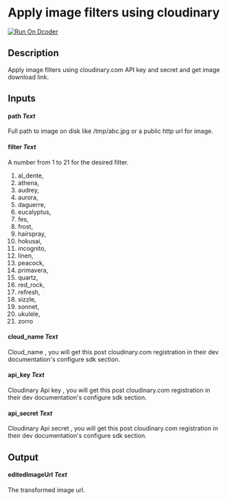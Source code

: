 # Apply image filters using cloudinary
[![Run On Dcoder](https://static-content.dcoder.tech/dcoder-assets/run-on-dcoder.svg)](https://code.dcoder.tech/feed/project/61535970a2d80c410f7a12bf)

## Description
Apply image filters using cloudinary.com API key and secret and get image download link.

## Inputs
#### **path**  *Text*
Full path to image on disk like /tmp/abc.jpg or a public http url for image.
#### **filter**  *Text*
A number from 1 to 21 for the desired filter.

1. al_dente,
2. athena,
3. audrey,
4. aurora,
5. daguerre,
6. eucalyptus,
7. fes,
8. frost,
9. hairspray,
10. hokusai,
11. incognito,
12. linen,
13. peacock,
14. primavera,
15. quartz,
16. red_rock,
17. refresh,
18. sizzle,
19. sonnet,
20. ukulele,
21. zorro
#### **cloud_name**  *Text*
Cloud_name , you will get this post cloudinary.com registration in their dev documentation's configure sdk section.
#### **api_key**  *Text*
Cloudinary Api key , you will get this post cloudinary.com registration in their dev documentation's configure sdk section.
#### **api_secret**  *Text*
Cloudinary Api secret , you will get this post cloudinary.com registration in their dev documentation's configure sdk section.

## Output
#### **editedImageUrl**  *Text*
The transformed image url.

